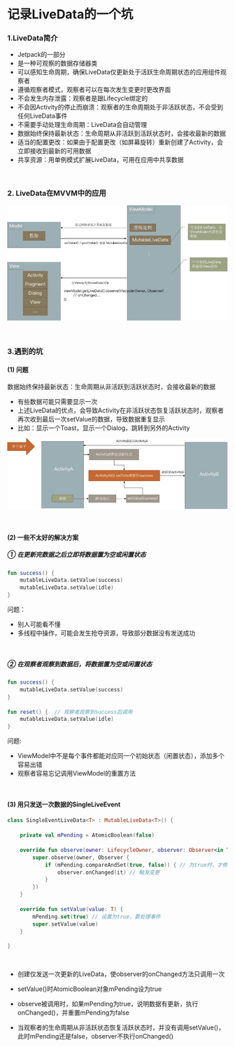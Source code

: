 # 记录LiveData的一个坑

### 1.LiveData简介
- Jetpack的一部分
- 是一种可观察的数据存储器类
- 可以感知生命周期，确保LiveData仅更新处于活跃生命周期状态的应用组件观察者
- 遵循观察者模式，观察者可以在每次发生变更时更改界面
- 不会发生内存泄露：观察者是跟Lifecycle绑定的
- 不会因Activity的停止而崩溃：观察者的生命周期处于非活跃状态，不会受到任何LiveData事件
- 不需要手动处理生命周期：LiveData会自动管理
- 数据始终保持最新状态：生命周期从非活跃到活跃状态时，会接收最新的数据
- 适当的配置更改：如果由于配置更改（如屏幕旋转）重新创建了Activity，会立即接收到最新的可用数据
- 共享资源：用单例模式扩展LiveData，可用在应用中共享数据

</br>

### 2. LiveData在MVVM中的应用
![](media/16754133005135/16754136103239.jpg)

</br>

### 3.遇到的坑

#### (1) 问题
数据始终保持最新状态：生命周期从非活跃到活跃状态时，会接收最新的数据

- 有些数据可能只需要显示一次
- 上述LiveData的优点，会导致Activity在非活跃状态恢复活跃状态时，观察者再次收到最后一次setValue的数据，导致数据重复显示
- 比如：显示一个Toast，显示一个Dialog，跳转到另外的Activity

![](media/16754133005135/16754137326172.jpg)

</br>

#### (2) 一些不太好的解决方案

##### ① 在更新完数据之后立即将数据置为空或闲置状态

``` kotlin
fun success() {
	mutableLiveData.setValue(success)
	mutableLiveData.setValue(idle)
}
```

问题：
- 别人可能看不懂
- 多线程中操作，可能会发生抢夺资源，导致部分数据没有发送成功

</br>

##### ② 在观察者观察到数据后，将数据置为空或闲置状态

```kotlin
fun success() {
	mutableLiveData.setValue(success)
}

fun reset() {  // 观察者观察到success后调用
	mutableLiveData.setValue(idle)
}
```

问题:
- ViewModel中不是每个事件都能对应同一个初始状态（闲置状态），添加多个容易出错
- 观察者容易忘记调用ViewModel的重置方法

</br>

#### (3) 用只发送一次数据的SingleLiveEvent

```kotlin
class SingleEventLiveData<T> : MutableLiveData<T>() {

    private val mPending = AtomicBoolean(false)

    override fun observe(owner: LifecycleOwner, observer: Observer<in T>) {
        super.observe(owner, Observer {
            if (mPending.compareAndSet(true, false)) { // 为true时，才修改为false
                observer.onChanged(it) // 触发变更
            }
        })
    }

    override fun setValue(value: T) {
        mPending.set(true) // 设置为true，要处理事件
        super.setValue(value)
    }

}
```

</br>

- 创建仅发送一次更新的LiveData，使observer的onChanged方法只调用一次

- setValue()时AtomicBoolean对象mPending设为true

- observe被调用时，如果mPending为true，说明数据有更新，执行onChanged()，并重置mPending为false

- 当观察者的生命周期从非活跃状态恢复活跃状态时，并没有调用setValue()，此时mPending还是false，observer不执行onChanged()
